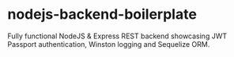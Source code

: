 # nodejs-backend-boilerplate
Fully functional NodeJS &amp; Express REST backend showcasing JWT Passport authentication, Winston logging and Sequelize ORM.
